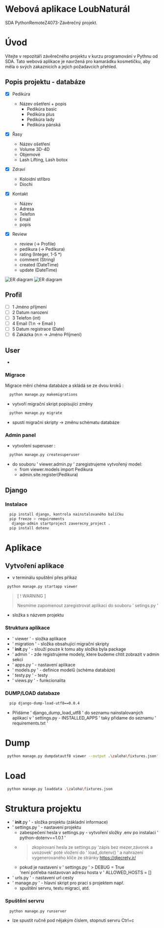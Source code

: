 # Webová aplikace LoubNaturál
  SDA PythonRemoteZ4073-Závěrečný projekt.

# Úvod
  Vítejte v repozitáři závěrečného projektu v kurzu programování v Pythnu od SDA.
  Tato webová aplikace je navržená pro kamarádku kosmetičku, aby měla o svých zakaznicích a jejich požadavcích přehled.

## Popis projektu - databáze
 -[x] Pedikúra
   - Název ošetření + popis
     - Pedikúra basic 
     - Pedikúra plus
     - Pedikúra lady
     - Pedikúra pánská
 -[x] Řasy
   - Název ošetření
    - Volume 3D-4D 
    - Objemové 
    - Lash Lifting, Lash botox

-[x] Zdraví
  - Koloidní stříbro
  - Diochi

-[x] Kontakt
  - Název
  - Adresa 
  - Telefon
  - Email
  - popis
  
-[x] Review
  - review (-> Profile)
  - pedikura (-> Pedikura)
  - rating (Integer, 1-5 *)
  - comment (String)
  - created (DateTime)
  - update (DateTime)
  
![ER diagram](./zaloha/er-1.png)
![ER diagram](./zaloha/er_review.png)
  
## Profil
-[ ] 1 Jméno příjmení
-[ ] 2 Datum narození
-[ ] 3 Telefon (int)
-[ ] 4 Email (1:n -> Email )
-[ ] 5 Datum registrace (Date)
-[ ] 6 Zakázka (n:n -> Jméno Příjmení) 
 
## User
- 

### Migrace
 Migrace mění chéma databáze a skládá se ze dvou kroků :

 ```bash
   python manage.py makemigrations
 ```
- vytvoří migrační skript popisující změny
 ```bash 
   python manage.py migrate
 ``` 
 - spustí migrační skripty ->  změnu schématu databáze

### Admin panel
 - vytvoření superuser : 
 ```bash
   python manage.py createsuperuser
 ````
 - do souboru ' viewer.admin.py ' zaregistrujeme vytvořený model:
   - from viewer.models import Pedikura
   - admin.site.register(Pedikura)

## Django
 ### Instalace
 ```bash
   pip install django, kontrola nainstalovaného balíčku 
   pip freeze > requirements
    django-admin startproject zaverecny_project .
   pip install dotenv
 ````
# Aplikace
## Vytvoření aplikace
 - v terminálu spuštění přes příkaz 
 ```bash
  python manage.py startapp viewer 
 ```
> [ ! WARNING ]
> 
> Nesmíme zapomenout zaregistrovat aplikaci do souboru  ' setings.py ' 
 - složka s názvem projektu   

### Struktura aplikace
 - ' viewer ' - složka aplikace
 - ' migration ' - složka obsahující migrační skripty
 - ' __init__.py ' - slouží pouze k tomu aby složka byla package
 - ' admin ' - zde registrujeme  modely, ktere budeme chtít zobrazit v admin sekci
 - ' apps.py ' - nastavení aplikace
 - ' models.py ' - definice modelů (schéma databáze)
 - ' testy.py ' - testy
 - ' views.py ' - funkcionalita

### DUMP/LOAD databaze
 ```bash
   pip django-dump-load-utf8==0.0.4 
 ```
- Přidáme ' django_dump_load_utf8 ' do seznamu
nainstalovaných aplikací v ' settings.py - INSTALLED_APPS '
taky přidame do seznamu ' requirements.txt '

# Dump
```bash
 python manage.py dumpdatautf8 viewer --output .\zaloha\fixtures.json'
 ```
# Load
```bash 
 python manage.py loaddata .\zaloha\fixtures.json
```

 # Struktura projektu
 - ' __init__.py ' - složka projektu (základní informace)
  - ' settings.py ' - nastavení projektu
    - zabespečení hesla v settings.py - vytvoření složky .env po  instalaci ' python-dotenv==1.0.1 ' 
    - > zkopírovaní
      hesla ze settings.py 'zápis bez mezer,závorek a uvozovek'  poté vložení do  ' load_dotenv() ' a nahrazení vygenerovaného klíče ze stránky https://djecrety.ir/
    - pokud je nastavení v ' settings.py ' > DEBUG = True  
    'není potřeba nastavovan adresu hosta v '  ALLOWED_HOSTS = [] 
  - ' urls.py ' - nastavení url cesty
  - ' manage.py ' - hlavní skript pro praci s projektem např.  
    - spuštění servru, testu migrací,  atd.

### Spuštění servru
```bash
  python manage.py runserver
```
 - lze spustit ručně pod nějakým číslem, stopnutí servru Ctrl+c

